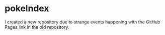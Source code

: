 # pokeIndex

I created a new repository due to strange events happening with the GitHub Pages link in the old repository.